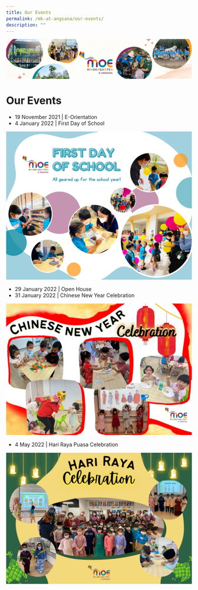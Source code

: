 ```yaml
---
title: Our Events
permalink: /mk-at-angsana/our-events/
description: ""
---
```

![](/images/MK-Angsana.jpg)

Our Events
==========


* 19 November 2021 | E-Orientation
* 4 January 2022 | First Day of School


![](/images/First%20Day%20of%20School.png)


* 29 January 2022 | Open House
* 31 January 2022 | Chinese New Year Celebration


![](/images/Chinese%20New%20Year%20Celebration.jpg)



* 4 May 2022 | Hari Raya Puasa Celebration

![](/images/Hari%20Raya%20Celebration.jpg)